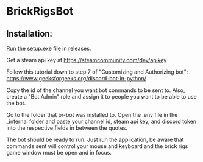 # BrickRigsBot

## Installation:

Run the setup.exe file in releases.

Get a steam api key at https://steamcommunity.com/dev/apikey

Follow this tutorial down to step 7 of "Customizing and Authorizing bot": https://www.geeksforgeeks.org/discord-bot-in-python/

Copy the id of the channel you want bot commands to be sent to. Also, create a "Bot Admin" role and assign it to people you want to be able to use the bot.

Go to the folder that br-bot was installed to. Open the .env file in the _internal folder and paste your channel id, steam api key, and discord token into the respective fields in between the quotes.

The bot should be ready to run. Just run the application, be aware that commands sent will control your mouse and keyboard and the brick rigs game window must be open and in focus.
